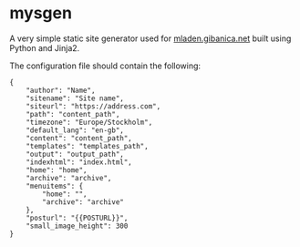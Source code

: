 # mysgen
A very simple static site generator used for [mladen.gibanica.net](https://mladen.gibanica.net) built using Python and Jinja2.

The configuration file should contain the following:
```
{
    "author": "Name",
    "sitename": "Site name",
    "siteurl": "https://address.com",
    "path": "content_path",
    "timezone": "Europe/Stockholm",
    "default_lang": "en-gb",
    "content": "content_path",
    "templates": "templates_path",
    "output": "output_path",
    "indexhtml": "index.html",
    "home": "home",
    "archive": "archive",
    "menuitems": {
        "home": "",
        "archive": "archive"
    },
    "posturl": "{{POSTURL}}",
    "small_image_height": 300
}
```